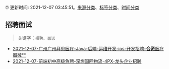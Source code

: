 :alarm_clock: 更新时间: 2021-12-07 03:45:51。[来源分类](../README.md)、[标签分类](../TAGS.md)、[时间分类](../TIMELINE.md)

## 招聘面试


> 关键字：`招聘`、`面试`



- [2021-12-07-广州广州拜思医疗-Java-后端-运维开发-ios-开发招聘-**合资**医疗器械**](https://www.v2ex.com/t/820537) 
- [2021-12-07-前端初中高级急聘-深圳国际物流-4PX-龙头企业招聘](https://www.v2ex.com/t/820529) 